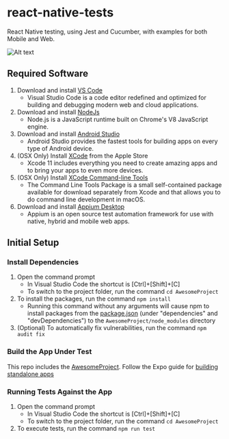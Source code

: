 # react-native-tests
React Native testing, using Jest and Cucumber, with examples for both Mobile and Web.

![Alt text](/../master/react-native-tests.png?raw=true "react-native-tests")

## Required Software
1. Download and install [VS Code](https://code.visualstudio.com/)
    * Visual Studio Code is a code editor redefined and optimized for building and debugging modern web and cloud applications.
1. Download and install [NodeJs](https://nodejs.org/en/)
    * Node.js is a JavaScript runtime built on Chrome's V8 JavaScript engine.
1. Download and install [Android Studio](https://developer.android.com/studio)
    * Android Studio provides the fastest tools for building apps on every type of Android device.
1. (OSX Only) Install [XCode](https://apps.apple.com/us/app/xcode/id497799835?mt=12) from the Apple Store
    * Xcode 11 includes everything you need to create amazing apps and to bring your apps to even more devices.
1. (OSX Only) Install [XCode Command-line Tools](https://developer.apple.com/downloads)
    * The Command Line Tools Package is a small self-contained package available for download separately from Xcode and that allows you to do command line development in macOS.
1. Download and install [Appium Desktop](https://github.com/appium/appium-desktop/releases/latest)
    * Appium is an open source test automation framework for use with native, hybrid and mobile web apps.

## Initial Setup

### Install Dependencies
1. Open the command prompt
    * In Visual Studio Code the shortcut is [Ctrl]+[Shift]+[C]
    * To switch to the project folder, run the command `cd AwesomeProject`
1. To install the packages, run the command `npm install`
    * Running this command without any arguments will cause npm to install packages from the [package.json](https://docs.npmjs.com/files/package.json) (under "dependencies" and "devDependencies") to the `AwesomeProject/node_modules` directory
1. (Optional) To automatically fix vulnerabilities, run the command `npm audit fix`

### Build the App Under Test
This repo includes the [AwesomeProject](https://facebook.github.io/react-native/docs/getting-started). Follow the Expo guide for [building standalone apps](https://docs.expo.io/versions/latest/distribution/building-standalone-apps/)

### Running Tests Against the App
1. Open the command prompt
    * In Visual Studio Code the shortcut is [Ctrl]+[Shift]+[C]
    * To switch to the project folder, run the command `cd AwesomeProject`
1. To execute tests, run the command `npm run test`
